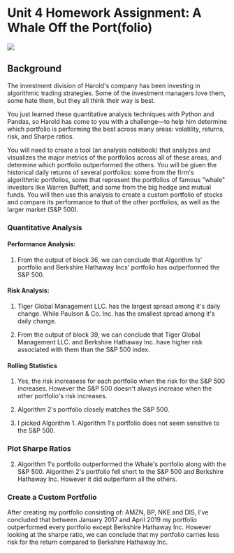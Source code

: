# Unit 4 Homework Assignment: A Whale Off the Port(folio)

![](https://i.redd.it/y1rh8t8udo451.jpg)

## Background

The investment division of Harold's company has been investing in algorithmic trading strategies. Some of the investment managers love them, some hate them, but they all think their way is best.

You just learned these quantitative analysis techniques with Python and Pandas, so Harold has come to you with a challenge—to help him determine which portfolio is performing the best across many areas: volatility, returns, risk, and Sharpe ratios.

You will need to create a tool (an analysis notebook) that analyzes and visualizes the major metrics of the portfolios across all of these areas, and determine which portfolio outperformed the others. You will be given the historical daily returns of several portfolios: some from the firm's algorithmic portfolios, some that represent the portfolios of famous "whale" investors like Warren Buffett, and some from the big hedge and mutual funds. You will then use this analysis to create a custom portfolio of stocks and compare its performance to that of the other portfolios, as well as the larger market (S&P 500).



### Quantitative Analysis

#### Performance Analysis:

1. From the output of block 36, we can conclude that Algorithm 1s' portfolio and Berkshire Hathaway Incs' portfolio has outperformed the S&P 500.

#### Risk Analysis:

1. Tiger Global Management LLC. has the largest spread among it's daily change. While Paulson & Co. Inc. has the smallest spread among it's daily change.

2. From the output of block 39, we can conclude that Tiger Global Management LLC. and Berkshire Hathaway Inc. have higher risk associated with them than the S&P 500 index. 

#### Rolling Statistics

1. Yes, the risk increasess for each portfolio when the risk for the S&P 500 increases. However the S&P 500 doesn't always increase when the other portfolio's risk increases.

2. Algorithm 2's portfolio closely matches the S&P 500.

3. I picked Algorithm 1. Algorithm 1's portfolio does not seem sensitive to the S&P 500.

### Plot Sharpe Ratios

2. Algorithm 1's portfolio outperformed the Whale's portfolio along with the S&P 500. Algorithm 2's portfolio fell short to the S&P 500 and Berkshire Hathaway Inc. However it did outperform all the others. 

### Create a Custom Portfolio

After creating my portfolio consisting of: AMZN, BP, NKE and DIS, I've concluded that between January 2017 and April 2019 my portfolio outperformed every portfolio except Berkshire Hathaway Inc. However looking at the sharpe ratio, we can conclude that my portfolio carries less risk for the return compared to Berkshire Hathaway Inc. 
